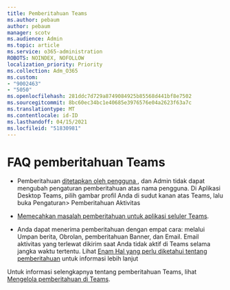 ```yaml
---
title: Pemberitahuan Teams
ms.author: pebaum
author: pebaum
manager: scotv
ms.audience: Admin
ms.topic: article
ms.service: o365-administration
ROBOTS: NOINDEX, NOFOLLOW
localization_priority: Priority
ms.collection: Adm_O365
ms.custom:
- "9002463"
- "5050"
ms.openlocfilehash: 281ddc7d729a8749084925b85568d441bf8e7502
ms.sourcegitcommit: 8bc60ec34bc1e40685e3976576e04a2623f63a7c
ms.translationtype: MT
ms.contentlocale: id-ID
ms.lasthandoff: 04/15/2021
ms.locfileid: "51830981"
---
```

# <a name="teams-notifications-faq"></a>FAQ pemberitahuan Teams


- Pemberitahuan [ ditetapkan oleh pengguna ](https://support.microsoft.com/office/1cc31834-5fe5-412b-8edb-43fecc78413d), dan Admin tidak dapat mengubah pengaturan pemberitahuan atas nama pengguna. Di Aplikasi Desktop Teams, pilih gambar profil Anda di sudut kanan atas Teams, lalu buka Pengaturan> Pemberitahuan Aktivitas

- [Memecahkan masalah pemberitahuan untuk aplikasi seluler Teams](https://support.microsoft.com/office/6d125ac2-e440-4fab-8e4c-2227a52d460c).

- Anda dapat menerima pemberitahuan dengan empat cara: melalui Umpan berita, Obrolan, pemberitahuan Banner, dan Email. Email aktivitas yang terlewat dikirim saat Anda tidak aktif di Teams selama jangka waktu tertentu. Lihat [Enam Hal yang perlu diketahui tentang pemberitahuan](https://support.microsoft.com/office/abb62c60-3d15-4968-b86a-42fea9c22cf4) untuk informasi lebih lanjut

Untuk informasi selengkapnya tentang pemberitahuan Teams, lihat [Mengelola pemberitahuan di Teams](https://support.office.com/article/1cc31834-5fe5-412b-8edb-43fecc78413d#ID0EAABAAA).
